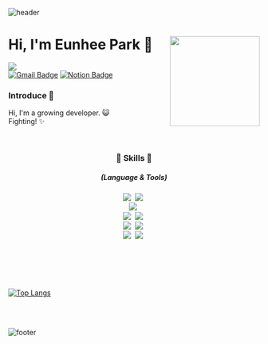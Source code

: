 
![header](https://capsule-render.vercel.app/api?type=waving&color=FBFBD8&height=200&section=header&text=EunHee%20Profile&fontSize=45)
<br/>
<!--
<h3>
&#127881;&nbsp; Hi there &#127881;
</h3>
-->
# Hi, I'm Eunhee Park 👋 <img align='right' src="https://github-readme-stats.vercel.app/api?username=jmjnssss" height="180"> 
<a href="https://hits.seeyoufarm.com"><img src="https://hits.seeyoufarm.com/api/count/incr/badge.svg?url=https%3A%2F%2Fgithub.com%2Fjmjnssss%2Fhit-counter&count_bg=%23FF797B&title_bg=%237C7C7C&icon=gradle.svg&icon_color=%23D5CFCF&title=hits&edge_flat=false"/></a><br/>
[![Gmail Badge](https://img.shields.io/badge/Gmail-D14836?style=flat&logo=Gmail&logoColor=white)](mailto:vjm333z@gmail.com)
[![Notion Badge](https://img.shields.io/badge/notion-blue?style=flat&logo=notion&logoColor=white)]()
<br/>
### Introduce &#129311;

<p>
Hi, I'm a growing developer. &#128570;<br/>
Fighting!&nbsp;&#10024;  
</p>
<br/>

<h3 align="center">
&#127873; Skills &#127873; 
</h3>
<h5  align="center"> (Language & Tools) </h5>
<p align="center">
<img src="https://img.shields.io/badge/-Java-yellow?style=flat-square&logo=Java&logoColor=white"/>&nbsp;
<img src="https://img.shields.io/badge/-JavaScript-orange?style=flat-square&logo=JavaScript&logoColor=white"/>&nbsp;
<br/>
<img src="https://img.shields.io/badge/-Spring-ff69b4?style=flat-square&logo=Spring&logoColor=white"/>&nbsp;
<br/>
<img src="https://img.shields.io/badge/-css-blue?style=flat-square&logo=Css3&logoColor=white"/>&nbsp;
<img src="https://img.shields.io/badge/-html5-blueviolet?style=flat-square&logo=html5&logoColor=white"/>&nbsp;
<br/>
<img src="https://img.shields.io/badge/-Tomcat-success?style=flat-square&logo=ApacheTomcat&logoColor=white"/>&nbsp;
<img src="https://img.shields.io/badge/-ORACLE-important?style=flat-square&logo=Oracle&logoColor=white"/>&nbsp;
<br/>
<img src="https://img.shields.io/badge/-Eclipse-critical?style=flat-square&logo=Eclipse&logoColor=white"/>&nbsp;
<img src="https://img.shields.io/badge/-VSCode-ff69b4?style=flat-square&logo=Visual Studio Code&logoColor=white"/>&nbsp;

  
<!--

<img src="https://img.shields.io/badge/-DBeaver-imformational?style=flat-square&logo=DBeaver&logoColor=white"/>&nbsp;
  <img src="https://img.shields.io/badge/Python-3766AB?style=flat-square&logo=Python&logoColor=white"/>&nbsp;
-->  
  
</p>

<!--
[![Top Langs](https://github-readme-stats.vercel.app/api/top-langs/?username=jmjnssss&layout=compact)](https://github.com/jmjnssss)
[![Hits](https://hits.seeyoufarm.com/api/count/incr/badge.svg?url=https%3A%2F%2Fgithub.com%2Fjmjnssss%2Fhit-counter&count_bg=%23FF797B&title_bg=%237C7C7C&icon=gradle.svg&icon_color=%23D5CFCF&title=hits&edge_flat=false)](https://hits.seeyoufarm.com)
-->





<p align="center">
 
</p>
<br/><br/><br/><br/>

[![Top Langs](https://github-readme-stats.vercel.app/api/top-langs/?username=jmjnssss&layout=compact)](https://github.com/jmjnssss)

<br/><br/>














![footer](https://capsule-render.vercel.app/api?type=waving&color=CCFFCC&height=200&section=footer&fontSize=45)
<!--
<img src="https://capsule-render.vercel.app/api?type=wave&color=CCFFCC&height=200&section=footer&fontSize=90" />
-->























<!--
**jmjnssss/jmjnssss** is a ✨ _special_ ✨ repository because its `README.md` (this file) appears on your GitHub profile.

Here are some ideas to get you started:

- 🔭 I’m currently working on ...
- 🌱 I’m currently learning ...
- 👯 I’m looking to collaborate on ...
- 🤔 I’m looking for help with ...
- 💬 Ask me about ...
- 📫 How to reach me: ...
- 😄 Pronouns: ...
- ⚡ Fun fact: ...
-->
